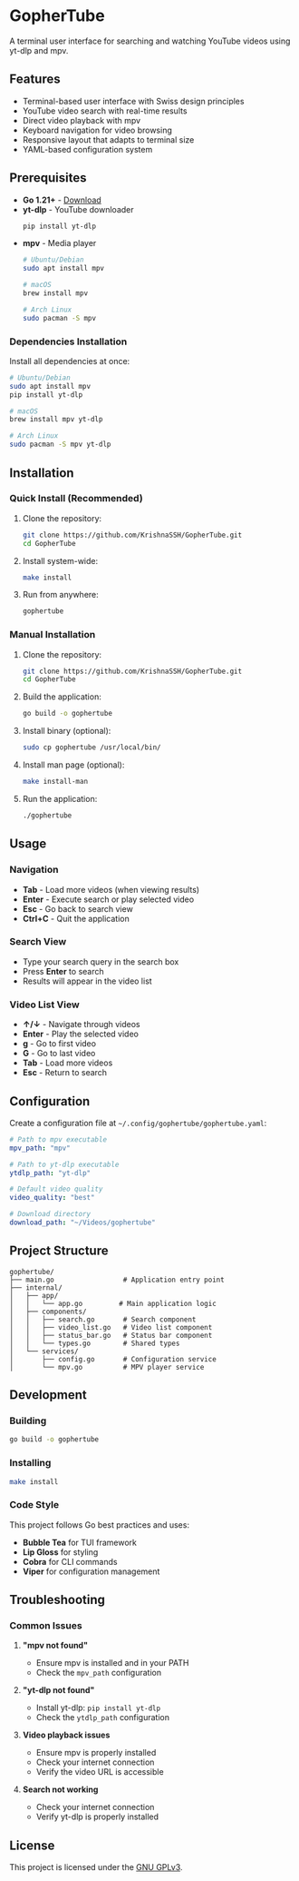 # GopherTube

A terminal user interface for searching and watching YouTube videos using yt-dlp and mpv.

## Features

- Terminal-based user interface with Swiss design principles
- YouTube video search with real-time results
- Direct video playback with mpv
- Keyboard navigation for video browsing
- Responsive layout that adapts to terminal size
- YAML-based configuration system

## Prerequisites

- **Go 1.21+** - [Download](https://golang.org/dl/)
- **yt-dlp** - YouTube downloader
  ```bash
  pip install yt-dlp
  ```
- **mpv** - Media player
  ```bash
  # Ubuntu/Debian
  sudo apt install mpv
  
  # macOS
  brew install mpv
  
  # Arch Linux
  sudo pacman -S mpv
  ```

### Dependencies Installation

Install all dependencies at once:

```bash
# Ubuntu/Debian
sudo apt install mpv
pip install yt-dlp

# macOS
brew install mpv yt-dlp

# Arch Linux
sudo pacman -S mpv yt-dlp
```

## Installation

### Quick Install (Recommended)

1. Clone the repository:
   ```bash
   git clone https://github.com/KrishnaSSH/GopherTube.git
   cd GopherTube
   ```

2. Install system-wide:
   ```bash
   make install
   ```

3. Run from anywhere:
   ```bash
   gophertube
   ```

### Manual Installation

1. Clone the repository:
   ```bash
   git clone https://github.com/KrishnaSSH/GopherTube.git
   cd GopherTube
   ```

2. Build the application:
   ```bash
   go build -o gophertube
   ```

3. Install binary (optional):
   ```bash
   sudo cp gophertube /usr/local/bin/
   ```

4. Install man page (optional):
   ```bash
   make install-man
   ```

5. Run the application:
   ```bash
   ./gophertube
   ```

## Usage

### Navigation

- **Tab** - Load more videos (when viewing results)
- **Enter** - Execute search or play selected video
- **Esc** - Go back to search view
- **Ctrl+C** - Quit the application

### Search View

- Type your search query in the search box
- Press **Enter** to search
- Results will appear in the video list

### Video List View

- **↑/↓** - Navigate through videos
- **Enter** - Play the selected video
- **g** - Go to first video
- **G** - Go to last video
- **Tab** - Load more videos
- **Esc** - Return to search

## Configuration

Create a configuration file at `~/.config/gophertube/gophertube.yaml`:

```yaml
# Path to mpv executable
mpv_path: "mpv"

# Path to yt-dlp executable
ytdlp_path: "yt-dlp"

# Default video quality
video_quality: "best"

# Download directory
download_path: "~/Videos/gophertube"
```

## Project Structure

```
gophertube/
├── main.go                 # Application entry point
├── internal/
│   ├── app/
│   │   └── app.go         # Main application logic
│   ├── components/
│   │   ├── search.go       # Search component
│   │   ├── video_list.go   # Video list component
│   │   ├── status_bar.go   # Status bar component
│   │   └── types.go        # Shared types
│   └── services/
│       ├── config.go       # Configuration service
│       └── mpv.go          # MPV player service
```

## Development

### Building

```bash
go build -o gophertube
```

### Installing

```bash
make install
```

### Code Style

This project follows Go best practices and uses:

- **Bubble Tea** for TUI framework
- **Lip Gloss** for styling
- **Cobra** for CLI commands
- **Viper** for configuration management

## Troubleshooting

### Common Issues

1. **"mpv not found"**
   - Ensure mpv is installed and in your PATH
   - Check the `mpv_path` configuration

2. **"yt-dlp not found"**
   - Install yt-dlp: `pip install yt-dlp`
   - Check the `ytdlp_path` configuration

3. **Video playback issues**
   - Ensure mpv is properly installed
   - Check your internet connection
   - Verify the video URL is accessible

4. **Search not working**
   - Check your internet connection
   - Verify yt-dlp is properly installed

## License

This project is licensed under the [GNU GPLv3](https://github.com/KrishnaSSH/GopherTube/blob/main/LICENSE). 